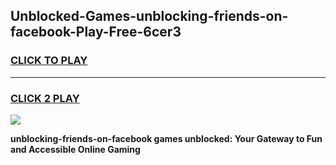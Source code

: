 
## Unblocked-Games-unblocking-friends-on-facebook-Play-Free-6cer3
<h3>
<a href="https://premium76.site?title=unblocking-friends-on-facebook&ref=21A">CLICK TO PLAY</a></h3>
<hr>

<h3>
<a href="https://premium76.site?title=unblocking-friends-on-facebook&ref=21A">CLICK 2 PLAY</a>
  
</h3>

<a href="https://premium76.site?title=unblocking-friends-on-facebook&ref=21A"><img src="https://clearcache.store/games.png"></a>


**unblocking-friends-on-facebook games unblocked: Your Gateway to Fun and Accessible Online Gaming**
